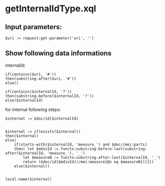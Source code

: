 # getInternalIdType.xql
## Input parameters:
```
$uri := request:get-parameter('uri', '')
```
## Show following data informations
internalId:
```
if(contains($uri, '#'))
then(substring-after($uri, '#'))
else()

if(contains($internalId, '?'))
then(substring-before($internalId, '?'))
else($internalId)
```

for internal following steps:
```
$internal := $doc/id($internalId)


$internal := if(exists($internal))
then($internal)
else(
	if(starts-with($internalId, 'measure_') and $doc//mei:parts)
	then( let $mdivId := functx:substring-before-last(substring-after($internalId, 'measure_'), '_')
		let $measureN := functx:substring-after-last($internalId, '_')
		return ($doc/id($mdivId)//mei:measure[@n eq $measureN])[1])
	else($internal))
	
	
local-name($internal)
```

